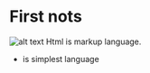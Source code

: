 # First nots
![alt text](https://www.aleqt.com/sites/default/files/styles/scale_660/public/a/785575_286435.jpg?itok=l73DrsBq)
Html is markup language.
- is simplest language